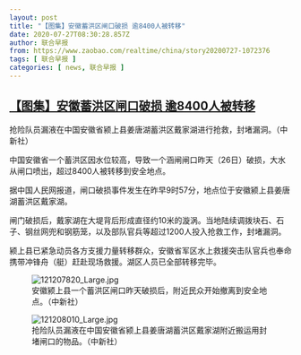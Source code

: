 ```yaml
---
layout: post
title: "【图集】安徽蓄洪区闸口破损 逾8400人被转移"
date: 2020-07-27T08:30:28.857Z
author: 联合早报
from: https://www.zaobao.com/realtime/china/story20200727-1072376
tags: [ 联合早报 ]
categories: [ news, 联合早报 ]
---
```

<!--1595862660000-->
[【图集】安徽蓄洪区闸口破损 逾8400人被转移](https://www.zaobao.com/realtime/china/story20200727-1072376)
------

<div>
<div class="figure-media"><img class="img-fluid lazyload" data-src="https://www.zaobao.com.sg/sites/default/files/styles/article_large_full/public/images/202007/20200727/121207870_0.jpg?itok=kXDe1QW6" title="抢险队员漏液在中国安徽省颍上县姜唐湖蓄洪区戴家湖进行抢救，封堵漏洞。（中新社）" alt src="https://www.zaobao.com.sg/sites/default/files/styles/article_large_full/public/images/202007/20200727/121207870_0.jpg?itok=kXDe1QW6" referrerpolicy="no-referrer"></div><figcaption>抢险队员漏液在中国安徽省颍上县姜唐湖蓄洪区戴家湖进行抢救，封堵漏洞。（中新社）</figcaption><p>中国安徽省一个蓄洪区因水位较高，导致一个涵闸闸口昨天（26日）破损，大水从闸口喷出，超过8400人被转移到安全地点。</p><p>据中国人民网报道，闸口破损事件发生在昨早9时57分，地点位于安徽颍上县姜唐湖蓄洪区戴家湖。</p><p>闸门破损后，戴家湖在大堤背后形成直径约10米的漩涡。当地陆续调拨块石、石子、钢丝网兜和钢筋笼，以及部队官兵等超过1200人投入抢救工作，封堵漏洞。</p><section id="imu"><div id="dfp-ad-imu1-wrapper" class="dfp-tag-wrapper"><div id="dfp-ad-imu1" class="dfp-tag-wrapper"></div></div></section><p>颍上县已紧急动员各方支援力量转移群众，安徽省军区水上救援突击队官兵也奉命携带冲锋舟（艇）赶赴现场救援。湖区人员已全部转移完毕。</p><figure class="image-placeholder"><img alt="121207820_Large.jpg" src="https://www.zaobao.com/sites/default/files/inline_images/20200727/121207820_Large.jpg" referrerpolicy="no-referrer"><figcaption>安徽颍上县一个蓄洪区闸口昨天破损后，附近民众开始撤离到安全地点。（中新社）</figcaption></figure><figure class="image-placeholder"><img alt="121208010_Large.jpg" src="https://www.zaobao.com/sites/default/files/inline_images/20200727/121208010_Large.jpg" referrerpolicy="no-referrer"><figcaption>抢险队员漏液在中国安徽省颍上县姜唐湖蓄洪区戴家湖附近搬运用封堵闸口的物品。（中新社）</figcaption></figure><div id="innity-in-post"></div><div id="dfp-ad-midarticlespecial-wrapper" class="dfp-tag-wrapper"><div id="dfp-ad-midarticlespecial" class="dfp-tag-wrapper"></div></div>
</div>
